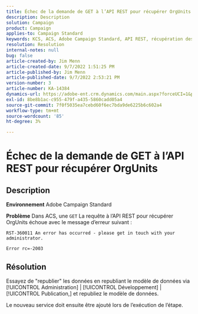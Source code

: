 ```yaml
---
title: Échec de la demande de GET à l’API REST pour récupérer OrgUnits
description: Description
solution: Campaign
product: Campaign
applies-to: Campaign Standard
keywords: KCS, ACS, Adobe Campaign Standard, API REST, récupération des unités d’organisation, échec, republication, modèle de données
resolution: Resolution
internal-notes: null
bug: false
article-created-by: Jim Menn
article-created-date: 9/7/2022 1:51:25 PM
article-published-by: Jim Menn
article-published-date: 9/7/2022 2:53:21 PM
version-number: 3
article-number: KA-14384
dynamics-url: https://adobe-ent.crm.dynamics.com/main.aspx?forceUCI=1&pagetype=entityrecord&etn=knowledgearticle&id=f6147927-b42e-ed11-9db1-0022480866ad
exl-id: 8be8b1ac-c955-479f-a435-5860cadd05a4
source-git-commit: 7f0f5035ea7cebd60f6ec7bda9de6225b6c602a4
workflow-type: tm+mt
source-wordcount: '85'
ht-degree: 3%

---
```


# Échec de la demande de GET à l’API REST pour récupérer OrgUnits

## Description


<b>Environnement</b>
Adobe Campaign Standard

<b>Problème</b>
Dans ACS, une `GET` La requête à l’API REST pour récupérer OrgUnits échoue avec le message d’erreur suivant :


```
RST-360011 An error has occurred - please get in touch with your administrator.

Error rc=-2003
```



## Résolution


Essayez de &quot;republier&quot; les données en republiant le modèle de données via [!UICONTROL Administration] | [!UICONTROL Développement] | [!UICONTROL Publication,] et republiez le modèle de données.

Le nouveau service doit ensuite être ajouté lors de l’exécution de l’étape.
